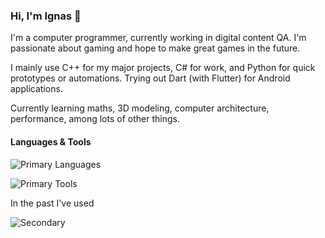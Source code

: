 ### Hi, I'm Ignas 👋

I'm a computer programmer, currently working in digital content QA. I'm passionate about gaming and hope to make great games in the future.

I mainly use C++ for my major projects, C# for work, and Python for quick prototypes or automations.
Trying out Dart (with Flutter) for Android applications. 

Currently learning maths, 3D modeling, computer architecture, performance, among lots of other things.

#### Languages & Tools

![Primary Languages](https://skillicons.dev/icons?i=cpp,cs,py,dart&theme=light)

![Primary Tools](https://skillicons.dev/icons?i=vscode,unity&theme=light)

In the past I've used

![Secondary](https://skillicons.dev/icons?i=c,ruby,rails,js,react,php,java,html,css,haskell,emacs,vim&perline=6)


<!--
**IgnasJJK/IgnasJJK** is a ✨ _special_ ✨ repository because its `README.md` (this file) appears on your GitHub profile.

Here are some ideas to get you started:

- 🔭 I’m currently working on ...
- 🌱 I’m currently learning ...
- 👯 I’m looking to collaborate on ...
- 🤔 I’m looking for help with ...
- 💬 Ask me about ...
- 📫 How to reach me: ...
- 😄 Pronouns: ...
- ⚡ Fun fact: ...
-->
